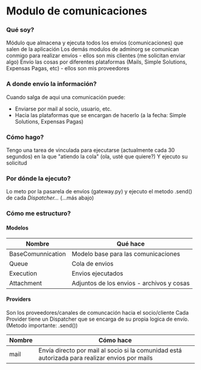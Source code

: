 # Modulo de comunicaciones

### Qué soy?

Módulo que almacena y ejecuta todos los envíos (comunicaciones) que salen de la aplicación
Los demás modulos de adminorg se comunican conmigo para realizar envíos - ellos son mis clientes (me solicitan enviar algo)
Envío las cosas por diferentes plataformas (Mails, Simple Solutions, Expensas Pagas, etc) - ellos son mis proveedores

### A donde envío la información?

Cuando salga de aqui una comunicación puede:
- Enviarse por mail al socio, usuario, etc.
- Hacia las plataformas que se encargan de hacerlo (a la fecha: Simple Solutions, Expensas Pagas)

### Cómo hago?

Tengo una tarea de vinculada para ejecutarse (actualmente cada 30 segundos) en la que "atiendo la cola" (ola, usté que quiere?)
Y ejecuto su solicitud

### Por dónde la ejecuto?

Lo meto por la pasarela de envíos (gateway.py) y ejecuto el metodo .send() de cada _Dispatcher..._ (...más abajo)


### Cómo me estructuro? 

#### Modelos

| Nombre | Qué hace |
| ------ | ------ |
| BaseComunnication | Modelo base para las comunicaciones |
| Queue | Cola de envios |
| Execution | Envios ejecutados |
| Attachment | Adjuntos de los envios - archivos y cosas |


#### Providers

Son los proveedores/canales de comuncación hacia el socio/cliente
Cada Provider tiene un Dispatcher que se encarga de su propia logica de envío. (Metodo importante: .send())

| Nombre | Cómo hace |
| ------ | ------ |
| mail | Envía directo por mail al socio si la comunidad está autorizada para realizar envios por mails |